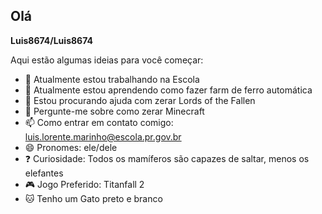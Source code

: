 ## Olá

**Luis8674/Luis8674**

Aqui estão algumas ideias para você começar:

- 🔭 Atualmente estou trabalhando na Escola
- 🌱 Atualmente estou aprendendo como fazer farm de ferro automática
- 🤔 Estou procurando ajuda com zerar Lords of the Fallen
- 💬 Pergunte-me sobre como zerar Minecraft
- 📫 Como entrar em contato comigo: luis.lorente.marinho@escola.pr.gov.br
- 😄 Pronomes: ele/dele
- ❓ Curiosidade: Todos os mamíferos são capazes de saltar, menos os elefantes
- 🎮 Jogo Preferido: Titanfall 2
- 🐱 Tenho um Gato preto e branco
